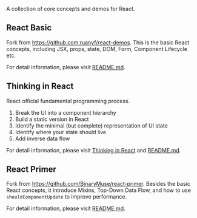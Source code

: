 A collection of core concepts and demos for React.

## React Basic

Fork from https://github.com:ruanyf/react-demos. This is the basic React concepts, including JSX, props, state, DOM, Form, Component Lifecycle etc.

For detail information, please visit  [README.md](https://github.com/kamidox/react-demos/blob/master/react-basic/README.md).

## Thinking in React

React official fundamental programming process.

1. Break the UI into a component hierarchy
2. Build a static version in React
3. Identify the minimal (but complete) representation of UI state
4. Identify where your state should live
5. Add inverse data flow

For detail information, please visit
 [Thinking in React](http://facebook.github.io/react/docs/thinking-in-react.html) and [README.md](https://github.com/kamidox/react-demos/blob/master/thinking-in-react/README.md).

## React Primer

Fork from https://github.com/BinaryMuse/react-primer. Besides the basic React concepts, it introduce Mixins, Top-Down Data Flow, and how to use `shouldComponentUpdate` to improve performance.

For detail information, please visit [README.md](https://github.com/kamidox/react-demos/blob/master/react-primer/README.md).
